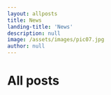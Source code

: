 ```yaml
---
layout: allposts
title: News
landing-title: 'News'
description: null
image: /assets/images/pic07.jpg
author: null
---
```


<h1>All posts</h1>
